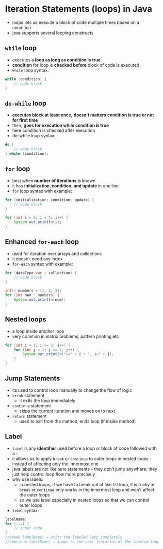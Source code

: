 # Iteration Statements (loops) in Java

- loops lets us execute a block of code multiple times based on a condition
- java supports several looping constructs

## `while` loop

- executes a **loop as long as condition is true**
- **condition** for loop is **checked before** block of code is executed
- `while` loop syntax:

```java
while (condition) {
    // code block
}
```

## `do-while` loop

- **executes block at least once,** **doesn’t matters condition is true or not for first time**
- then, **goes for execution while condition is true**
- here condition is checked after execution
- do-while loop syntax:

```java
do {
    // code block
} while (condition);
```

## `for` loop

- best when **number of iterations** is known
- it has **initialization, condition, and update** in one line
- `for` loop syntax with example:

```java
for (initialization; condition; update) {
    // code block
}

for (int i = 0; i < 5; i++) {
    System.out.println(i);
}
```

## Enhanced `for-each` loop

- used for iteration over arrays and collections
- it doesn’t need any index
- `for-each` syntax with example:

```java
for (dataType var : collection) {
    // code block
}

int[] numbers = {1, 2, 3};
for (int num : numbers) {
    System.out.println(num);
}
```

## Nested loops

- a loop inside another loop
- very common in matrix problems, pattern printing,etc

```java
for (int i = 1; i <= 3; i++) {
    for (int j = 1; j <= 2; j++) {
        System.out.println("i=" + i + ", j=" + j);
    }
}
```

## Jump Statements

- its used to control loop manually to change the flow of logic
- `break` statement
    - it exits the loop immediately
- `continue` statement
    - skips the current iteration and moves on to next
- `return` statement
    - used to exit from the method, ends loop (if inside method)

## Label

- `label` is any **identifier** used before a loop or block of code followed with a `:`
- it allows us to apply `break` or `continue` to outer loops in nested loops - instead of affecting only the innermost one
- java labels are not like `GOTO` statements - they don’t jump anywhere; they just help control loop flow more precisely
- why use labels:
    - in nested loops, if we have to break out of like 1st loop, it is tricky as `break` or `continue` only works in the innermost loop and won’t affect the outer loops
    - so we use label especially in nested loops so that we can control outer loops
- `label` syntax:

```java
labelName:
for (...) {
    // inner code
}
//break labelName; → exits the labeled loop completely
//continue labelName; → jumps to the next iteration of the labeled loop
```